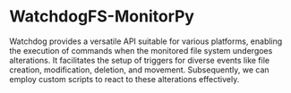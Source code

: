 # WatchdogFS-MonitorPy

Watchdog provides a versatile API suitable for various platforms, enabling the execution of commands when the monitored file system undergoes alterations. It facilitates the setup of triggers for diverse events like file creation, modification, deletion, and movement. Subsequently, we can employ custom scripts to react to these alterations effectively.
